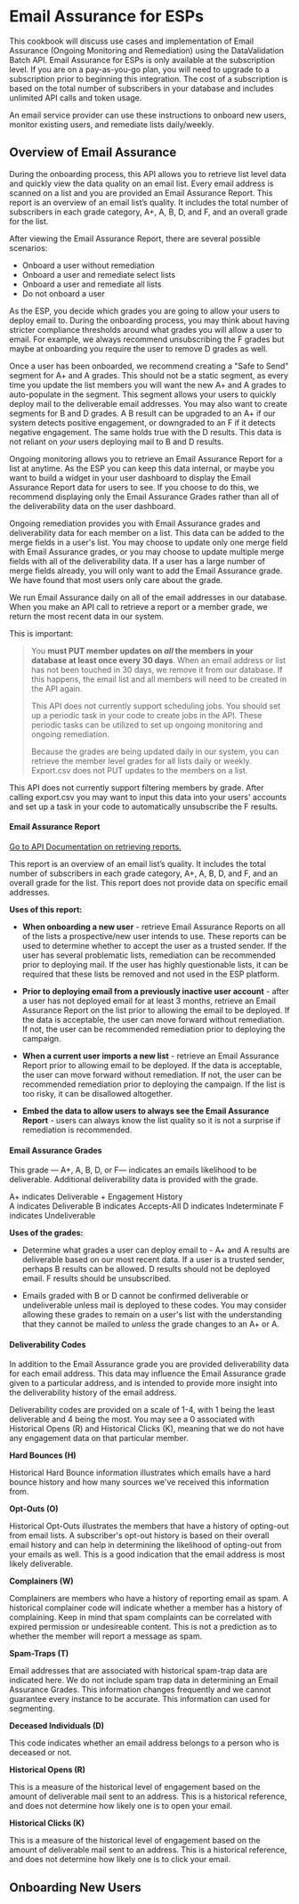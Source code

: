 Email Assurance for ESPs
=======================

This cookbook will discuss use cases and implementation of Email Assurance (Ongoing Monitoring and Remediation) using the DataValidation Batch API. Email Assurance for ESPs is only available at the subscription level. If you are on a pay-as-you-go plan, you will need to upgrade to a subscription prior to beginning this integration. The cost of a subscription is based on the total number of subscribers in your database and includes unlimited API calls and token usage. 

An email service provider can use these instructions to onboard new users, monitor existing users, and remediate lists daily/weekly. 

Overview of Email Assurance
-----------------

During the onboarding process, this API allows you to retrieve list level data and quickly view the data quality on an email list. Every email address is scanned on a list and you are provided an Email Assurance Report. This report is an overview of an email list’s quality. It includes the total number of subscribers in each grade category, A+, A, B, D, and F, and an overall grade for the list. 

After viewing the Email Assurance Report, there are several possible scenarios:

*	Onboard a user without remediation 
*	Onboard a user and remediate select lists
*	Onboard a user and remediate all lists
*	Do not onboard a user 

As the ESP, you decide which grades you are going to allow your users to deploy email to. During the onboarding process, you may think about having stricter compliance thresholds around what grades you will allow a user to email. For example, we always recommend unsubscribing the F grades but maybe at onboarding you require the user to remove D grades as well. 

Once a user has been onboarded, we recommend creating a "Safe to Send" segment for A+ and A grades. This should not be a static segment, as every time you update the list members you will want the new A+ and A grades to auto-populate in the segment. This segment allows your users to quickly deploy mail to the deliverable email addresses. You may also want to create segments for B and D grades. A B result can be upgraded to an A+ if our system detects positive engagement, or downgraded to an F if it detects negative engagement. The same holds true with the D results. This data is not reliant on *your* users deploying mail to B and D results.

Ongoing monitoring allows you to retrieve an Email Assurance Report for a list at anytime. As the ESP you can keep this data internal, or maybe you want to build a widget in your user dashboard to display the Email Assurance Report data for users to see. If you choose to do this, we recommend displaying only the Email Assurance Grades rather than all of the deliverability data on the user dashboard. 

Ongoing remediation provides you with Email Assurance grades and deliverability data for each member on a list. This data can be added to the merge fields in a user's list. You may choose to update only one merge field with Email Assurance grades, or you may choose to update multiple merge fields with all of the deliverability data. If a user has a large number of merge fields already, you will only want to add the Email Assurance grade. We have found that most users only care about the grade. 

We run Email Assurance daily on all of the email addresses in our database. When you make an API call to retrieve a report or a member grade, we return the most recent data in our system. 

This is important:

>You **must PUT member updates on *all* the members in your database at least once every 30 days**. When an email address or list has not been touched in 30 days, we remove it from our database. If this happens, the email list and all members will need to be created in the API again. 
>
>This API does not currently support scheduling jobs. You should set up a periodic task in your code to create jobs in the API. These periodic tasks can be utilized to set up ongoing monitoring and ongoing remediation. 
>
>Because the grades are being updated daily in our system, you can retrieve the member level grades for all lists daily or weekly. Export.csv does not PUT updates to the members on a list.
>

This API does not currently support filtering members by grade. After calling export.csv you may want to input this data into your users' accounts and set up a task in your code to automatically unsubscribe the F results. 



#### Email Assurance Report

[Go to API Documentation on retrieving reports.]()

This report is an overview of an email list’s quality. It includes the total number of subscribers in each grade category, A+, A, B, D, and F, and an overall grade for the list. This report does not provide data on specific email addresses. 

**Uses of this report:** 

*   **When onboarding a new user** - retrieve Email Assurance Reports on all of the lists a prospective/new user intends to use. These reports can be used to determine whether to accept the user as a trusted sender. If the user has several problematic lists, remediation can be recommended prior to deploying mail. If the user has highly questionable lists, it can be required that these lists be removed and not used in the ESP platform. 

*   **Prior to deploying email from a previously inactive user account** - after a user has not deployed email for at least 3 months, retrieve an Email Assurance Report on the list prior to allowing the email to be deployed. If the data is acceptable, the user can move forward without remediation. If not, the user can be recommended remediation prior to deploying the campaign. 

*   **When a current user imports a new list** - retrieve an Email Assurance Report prior to allowing email to be deployed. If the data is acceptable, the user can move forward without remediation. If not, the user can be recommended remediation prior to deploying the campaign. If the list is too risky, it can be disallowed altogether. 

*   **Embed the data to allow users to always see the Email Assurance Report** - users can always know the list quality so it is not a surprise if remediation is recommended.


#### Email Assurance Grades 

This grade — A+, A, B, D, or F— indicates an emails likelihood to be deliverable. Additional deliverability data is provided with the grade. 
     
   A+ indicates Deliverable + Engagement History  
   A indicates Deliverable 
   B indicates Accepts-All 
   D indicates Indeterminate 
   F indicates Undeliverable

**Uses of the grades:**

*   Determine what grades a user can deploy email to - A+ and A results are deliverable based on our most recent data. If a user is a trusted sender, perhaps B results can be allowed. D results should not be deployed email. F results should be unsubscribed.

*	Emails graded with B or D cannot be confirmed deliverable or undeliverable unless mail is deployed to these codes. You may consider allowing these grades to remain on a user's list with the understanding that they cannot be mailed to *unless* the grade changes to an A+ or A. 


#### Deliverability Codes

In addition to the Email Assurance grade you are provided deliverability data for each email address. This data may influence the Email Assurance grade given to a particular address, and is intended to provide more insight into the deliverability history of the email address. 

Deliverability codes are provided on a scale of 1-4, with 1 being the least deliverable and 4 being the most. You may see a 0 associated with Historical Opens (R) and Historical Clicks (K), meaning that we do not have any engagement data on that particular member. 

**Hard Bounces (H)**

Historical Hard Bounce information illustrates which emails have a hard bounce history and how many sources we've received this information from. 

**Opt-Outs (O)**

Historical Opt-Outs illustrates the members that have a history of opting-out from email lists. A subscriber's opt-out history is based on their overall email history and can help in determining the likelihood of opting-out from your emails as well. This is a good indication that the email address is most likely deliverable. 

**Complainers (W)**

Complainers are members who have a history of reporting email as spam. A historical complainer code will indicate whether a member has a history of complaining. Keep in mind that spam complaints can be correlated with expired permission or undesireable content. This is not a prediction as to whether the member will report a message as spam. 

**Spam-Traps (T)**

Email addresses that are associated with historical spam-trap data are indicated here. We do not include spam trap data in determining an Email Assurance Grades. This information changes frequently and we cannot guarantee every instance to be accurate. This information can used for segmenting.

**Deceased Individuals (D)**

This code indicates whether an email address belongs to a person who is deceased or not. 

**Historical Opens (R)**

This is a measure of the historical level of engagement based on the amount of deliverable mail sent to an address. This is a historical reference, and does not determine how likely one is to open your email. 

**Historical Clicks (K)**

This is a measure of the historical level of engagement based on the amount of deliverable mail sent to an address. This is a historical reference, and does not determine how likely one is to click your email.  



Onboarding New Users
-----------------
